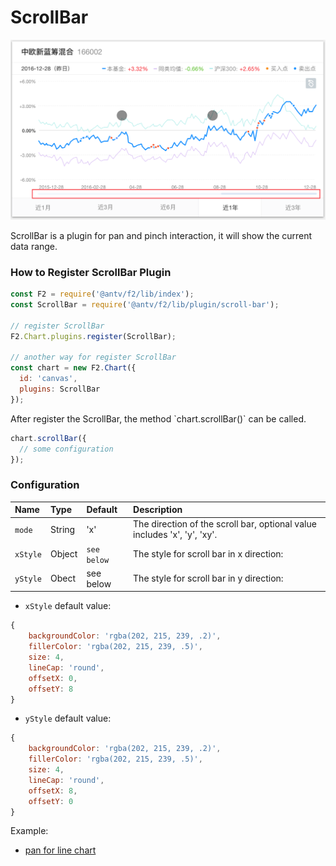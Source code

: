 # ScrollBar

![](../.gitbook/assets/image%20%2835%29.png)

ScrollBar is a plugin for pan and pinch interaction, it will show the current data range.

### How to Register ScrollBar Plugin

```javascript
const F2 = require('@antv/f2/lib/index');
const ScrollBar = require('@antv/f2/lib/plugin/scroll-bar');

// register ScrollBar
F2.Chart.plugins.register(ScrollBar); 

// another way for register ScrollBar
const chart = new F2.Chart({
  id: 'canvas',
  plugins: ScrollBar
});
```

After register the ScrollBar, the method \`chart.scrollBar\(\)\` can be called.

```javascript
chart.scrollBar({
  // some configuration
});
```

### Configuration

| Name | Type | Default | Description |
| :--- | :--- | :--- | :--- |
| `mode` | String | 'x' | The direction of the scroll bar, optional value includes 'x', 'y', 'xy'. |
| `xStyle` | Object | `see below` | The style for scroll bar in  x direction:   |
| `yStyle` | Obect | see below | The style for scroll bar in y direction:  |

* `xStyle` default value:

```javascript
{
    backgroundColor: 'rgba(202, 215, 239, .2)',
    fillerColor: 'rgba(202, 215, 239, .5)',
    size: 4,
    lineCap: 'round',
    offsetX: 0,
    offsetY: 8
}
```

* `yStyle` default value:

```javascript
{
    backgroundColor: 'rgba(202, 215, 239, .2)',
    fillerColor: 'rgba(202, 215, 239, .5)',
    size: 4,
    lineCap: 'round',
    offsetX: 8,
    offsetY: 0
}
```

Example:

* [pan for line chart](https://antv.alipay.com/zh-cn/f2/3.x/demo/interaction/pan-for-line-chart.html)




